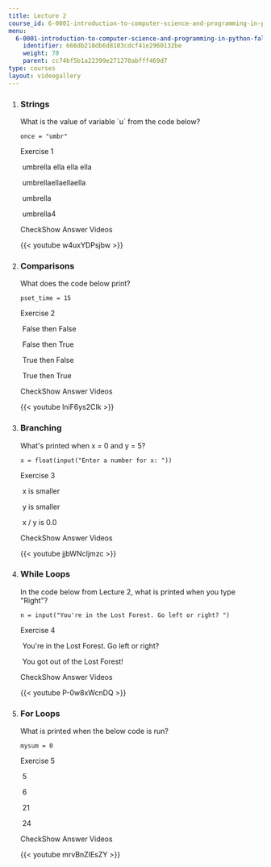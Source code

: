 ```yaml
---
title: Lecture 2
course_id: 6-0001-introduction-to-computer-science-and-programming-in-python-fall-2016
menu:
  6-0001-introduction-to-computer-science-and-programming-in-python-fall-2016:
    identifier: 666db218db6d8103cdcf41e2960132be
    weight: 70
    parent: cc74bf5b1a22399e271270abfff469d7
type: courses
layout: videogallery
---
```

1.  ### Strings
    
      
    
    What is the value of variable \`u\` from the code below?
    
        once = "umbr"
    
    Exercise 1
    
    &nbsp;umbrella ella ella ella&nbsp;
    
    &nbsp;umbrellaellaellaella&nbsp;
    
    &nbsp;umbrella&nbsp;
    
    &nbsp;umbrella4&nbsp;
    
    CheckShow Answer Videos
    
    {{< youtube w4uxYDPsjbw >}}
    
  
3.  ### Comparisons
    
      
    
    What does the code below print?
    
        pset_time = 15
    
    Exercise 2
    
    &nbsp;False then False&nbsp;
    
    &nbsp;False then True&nbsp;
    
    &nbsp;True then False&nbsp;
    
    &nbsp;True then True&nbsp;
    
    CheckShow Answer Videos
    
    {{< youtube lniF6ys2CIk >}}
    
  
5.  ### Branching
    
      
    
    What's printed when x = 0 and y = 5?
    
        x = float(input("Enter a number for x: "))
    
    Exercise 3
    
    &nbsp;x is smaller&nbsp;
    
    &nbsp;y is smaller&nbsp;
    
    &nbsp;x / y is 0.0&nbsp;
    
    CheckShow Answer Videos
    
    {{< youtube jjbWNcIjmzc >}}
    
  
7.  ### While Loops
    
      
    
    In the code below from Lecture 2, what is printed when you type "Right"?
    
        n = input("You're in the Lost Forest. Go left or right? ")
    
    Exercise 4
    
    &nbsp;You're in the Lost Forest. Go left or right?&nbsp;
    
    &nbsp;You got out of the Lost Forest!&nbsp;
    
    CheckShow Answer Videos
    
    {{< youtube P-0w8xWcnDQ >}}
    
  
9.  ### For Loops
    
      
    
    What is printed when the below code is run?
    
        mysum = 0
    
    Exercise 5
    
    &nbsp;5&nbsp;
    
    &nbsp;6&nbsp;
    
    &nbsp;21&nbsp;
    
    &nbsp;24&nbsp;
    
    CheckShow Answer Videos
    
    {{< youtube mrvBnZIEsZY >}}